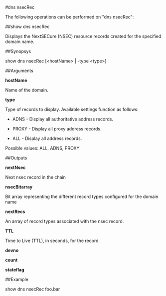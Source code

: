 #dns nsecRec

The following operations can be performed on "dns nsecRec":


##show dns nsecRec

Displays the NextSECure (NSEC) resource records created for the specified domain name.


##Synopsys

show dns nsecRec [&lt;hostName> | -type &lt;type>]


##Arguments

<b>hostName</b>
Name of the domain.

<b>type</b>
Type of records to display. Available settings function as follows:
* ADNS - Display all authoritative address records.
* PROXY - Display all proxy address records.
* ALL - Display all address records.
Possible values: ALL, ADNS, PROXY



##Outputs

<b>nextNsec</b>
Next nsec record in the chain

<b>nsecBitarray</b>
Bit array representing the different record types configured for the domain name

<b>nextRecs</b>
An array of record types associated with the nsec record.

<b>TTL</b>
Time to Live (TTL), in seconds, for the record.

<b>devno</b>

<b>count</b>

<b>stateflag</b>



##Example

show dns nsecRec foo.bar


